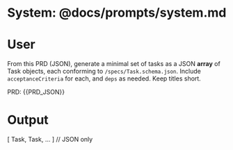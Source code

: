 # System: @docs/prompts/system.md

# User
From this PRD (JSON), generate a minimal set of tasks as a JSON **array** of Task objects, each conforming to `/specs/Task.schema.json`.
Include `acceptanceCriteria` for each, and `deps` as needed. Keep titles short.

PRD:
{{PRD_JSON}}

# Output
[ Task, Task, ... ]  // JSON only
